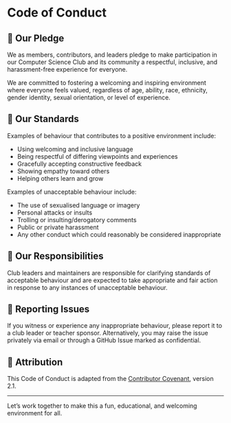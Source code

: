 # Code of Conduct

## 💬 Our Pledge

We as members, contributors, and leaders pledge to make participation in our Computer Science Club and its community a respectful, inclusive, and harassment-free experience for everyone.

We are committed to fostering a welcoming and inspiring environment where everyone feels valued, regardless of age, ability, race, ethnicity, gender identity, sexual orientation, or level of experience.

## 🤝 Our Standards

Examples of behaviour that contributes to a positive environment include:

- Using welcoming and inclusive language
- Being respectful of differing viewpoints and experiences
- Gracefully accepting constructive feedback
- Showing empathy toward others
- Helping others learn and grow

Examples of unacceptable behaviour include:

- The use of sexualised language or imagery
- Personal attacks or insults
- Trolling or insulting/derogatory comments
- Public or private harassment
- Any other conduct which could reasonably be considered inappropriate

## 🧭 Our Responsibilities

Club leaders and maintainers are responsible for clarifying standards of acceptable behaviour and are expected to take appropriate and fair action in response to any instances of unacceptable behaviour.

## 📢 Reporting Issues

If you witness or experience any inappropriate behaviour, please report it to a club leader or teacher sponsor. Alternatively, you may raise the issue privately via email or through a GitHub Issue marked as confidential.

## 📄 Attribution

This Code of Conduct is adapted from the [Contributor Covenant](https://www.contributor-covenant.org/), version 2.1.

---

Let’s work together to make this a fun, educational, and welcoming environment for all.
